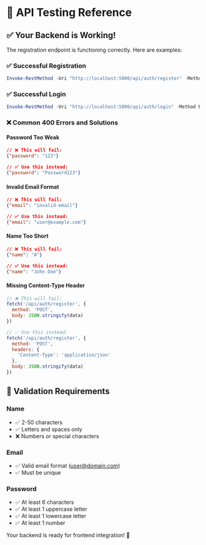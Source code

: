 # 🧪 API Testing Reference

## ✅ Your Backend is Working!

The registration endpoint is functioning correctly. Here are examples:

### ✅ Successful Registration
```powershell
Invoke-RestMethod -Uri "http://localhost:5000/api/auth/register" -Method POST -Headers @{"Content-Type"="application/json"} -Body '{"name": "John Doe", "email": "john@example.com", "password": "Password123"}'
```

### ✅ Successful Login
```powershell
Invoke-RestMethod -Uri "http://localhost:5000/api/auth/login" -Method POST -Headers @{"Content-Type"="application/json"} -Body '{"email": "john@example.com", "password": "Password123"}'
```

### ❌ Common 400 Errors and Solutions

#### Password Too Weak
```json
// ❌ This will fail:
{"password": "123"}

// ✅ Use this instead:
{"password": "Password123"}
```

#### Invalid Email Format
```json
// ❌ This will fail:
{"email": "invalid-email"}

// ✅ Use this instead:
{"email": "user@example.com"}
```

#### Name Too Short
```json
// ❌ This will fail:
{"name": "A"}

// ✅ Use this instead:
{"name": "John Doe"}
```

#### Missing Content-Type Header
```javascript
// ❌ This will fail:
fetch('/api/auth/register', {
  method: 'POST',
  body: JSON.stringify(data)
})

// ✅ Use this instead:
fetch('/api/auth/register', {
  method: 'POST',
  headers: {
    'Content-Type': 'application/json'
  },
  body: JSON.stringify(data)
})
```

## 🎯 Validation Requirements

### Name
- ✅ 2-50 characters
- ✅ Letters and spaces only
- ❌ Numbers or special characters

### Email  
- ✅ Valid email format (user@domain.com)
- ✅ Must be unique

### Password
- ✅ At least 6 characters
- ✅ At least 1 uppercase letter
- ✅ At least 1 lowercase letter  
- ✅ At least 1 number

Your backend is ready for frontend integration! 🚀
